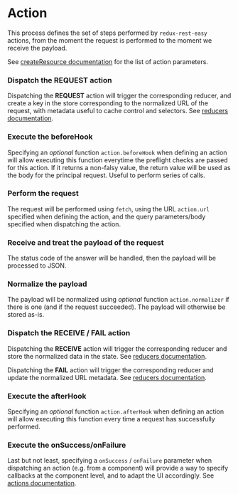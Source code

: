 # Action

This process defines the set of steps performed by `redux-rest-easy` actions, from the moment the request is performed to the moment we receive the payload.

See [createResource documentation](../api/createResource.md#arguments) for the list of action parameters.

### Dispatch the REQUEST action

Dispatching the **REQUEST** action will trigger the corresponding reducer, and create a key in the store corresponding to the normalized URL of the request, with metadata useful to cache control and selectors. See [reducers documentation](./reducers.md#request).

### Execute the beforeHook

Specifying an _optional_ function `action.beforeHook` when defining an action will allow executing this function everytime the preflight checks are passed for this action. If it returns a non-falsy value, the return value will be used as the body for the principal request. Useful to perform series of calls.

### Perform the request

The request will be performed using `fetch`, using the URL `action.url` specified when defining the action, and the query parameters/body specified when dispatching the action.

### Receive and treat the payload of the request

The status code of the answer will be handled, then the payload will be processed to JSON.

### Normalize the payload

The payload will be normalized using _optional_ function `action.normalizer` if there is one (and if the request succeeded). The payload will otherwise be stored as-is.

### Dispatch the RECEIVE / FAIL action

Dispatching the **RECEIVE** action will trigger the corresponding reducer and store the normalized data in the state. See [reducers documentation](./reducers.md#receive).

Dispatching the **FAIL** action will trigger the corresponding reducer and update the normalized URL metadata. See [reducers documentation](./reducers.md#fail).

### Execute the afterHook

Specifying an _optional_ function `action.afterHook` when defining an action will allow executing this function every time a request has successfully performed.

### Execute the onSuccess/onFailure

Last but not least, specifying a `onSuccess` / `onFailure` parameter when dispatching an action (e.g. from a component) will provide a way to specify callbacks at the component level, and to adapt the UI accordingly. See [actions documentation](../api/createResource/actions.md#actions).
